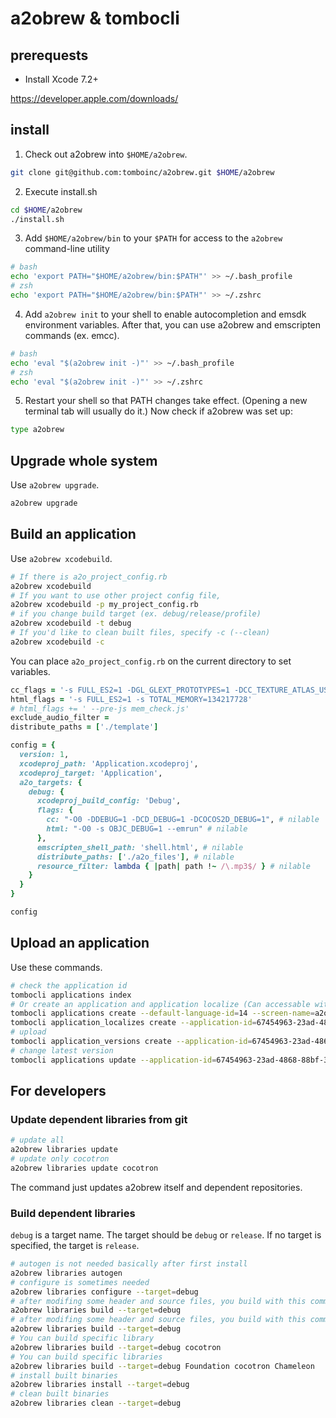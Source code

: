 # a2obrew & tombocli

## prerequests

- Install Xcode 7.2+

https://developer.apple.com/downloads/

## install

1. Check out a2obrew into `$HOME/a2obrew`.

```sh
git clone git@github.com:tomboinc/a2obrew.git $HOME/a2obrew
```

2. Execute install.sh

```sh
cd $HOME/a2obrew
./install.sh
```

3. Add `$HOME/a2obrew/bin` to your `$PATH` for access to the `a2obrew` command-line utility

```sh
# bash
echo 'export PATH="$HOME/a2obrew/bin:$PATH"' >> ~/.bash_profile
# zsh
echo 'export PATH="$HOME/a2obrew/bin:$PATH"' >> ~/.zshrc
```

4. Add `a2obrew init` to your shell to enable autocompletion and emsdk environment variables. After that, you can use a2obrew and emscripten commands (ex. emcc).

```sh
# bash
echo 'eval "$(a2obrew init -)"' >> ~/.bash_profile
# zsh
echo 'eval "$(a2obrew init -)"' >> ~/.zshrc
```

5. Restart your shell so that PATH changes take effect. (Opening a new
  terminal tab will usually do it.) Now check if a2obrew was set up:

```sh
type a2obrew
```

## Upgrade whole system

Use `a2obrew upgrade`.

```sh
a2obrew upgrade
```

## Build an application

Use `a2obrew xcodebuild`.

```sh
# If there is a2o_project_config.rb
a2obrew xcodebuild
# If you want to use other project config file,
a2obrew xcodebuild -p my_project_config.rb
# if you change build target (ex. debug/release/profile)
a2obrew xcodebuild -t debug
# If you'd like to clean built files, specify -c (--clean)
a2obrew xcodebuild -c
```

You can place `a2o_project_config.rb` on the current directory to set variables.

```ruby
cc_flags = '-s FULL_ES2=1 -DGL_GLEXT_PROTOTYPES=1 -DCC_TEXTURE_ATLAS_USE_VAO=0'
html_flags = '-s FULL_ES2=1 -s TOTAL_MEMORY=134217728'
# html_flags += ' --pre-js mem_check.js'
exclude_audio_filter =
distribute_paths = ['./template']

config = {
  version: 1,
  xcodeproj_path: 'Application.xcodeproj',
  xcodeproj_target: 'Application',
  a2o_targets: {
    debug: {
      xcodeproj_build_config: 'Debug',
      flags: {
        cc: "-O0 -DDEBUG=1 -DCD_DEBUG=1 -DCOCOS2D_DEBUG=1", # nilable
        html: "-O0 -s OBJC_DEBUG=1 --emrun" # nilable
      },
      emscripten_shell_path: 'shell.html', # nilable
      distribute_paths: ['./a2o_files'], # nilable
      resource_filter: lambda { |path| path !~ /\.mp3$/ } # nilable
    }
  }
}

config
```

## Upload an application

Use these commands.

```sh
# check the application id
tombocli applications index
# Or create an application and application localize (Can accessable with the URL https://app.tombo.io/a2oapp)
tombocli applications create --default-language-id=14 --screen-name=a2oapp
tombocli application_localizes create --application-id=67454963-23ad-4868-88bf-3c97fad31685 --language-id=14
# upload
tombocli application_versions create --application-id=67454963-23ad-4868-88bf-3c97fad31685 --version=1.0.1-beta --source-directory=a2o/build/release/products
# change latest version
tombocli applications update --application-id=67454963-23ad-4868-88bf-3c97fad31685 --active-version-id=9987d841-4edb-4fe7-994e-55ff745e9a8a
```

## For developers

### Update dependent libraries from git

```sh
# update all
a2obrew libraries update
# update only cocotron
a2obrew libraries update cocotron
```

The command just updates a2obrew itself and dependent repositories.

### Build dependent libraries

`debug` is a target name. The target should be `debug` or `release`. If no target is specified, the target is `release`.


```sh
# autogen is not needed basically after first install
a2obrew libraries autogen
# configure is sometimes needed
a2obrew libraries configure --target=debug
# after modifing some header and source files, you build with this command
a2obrew libraries build --target=debug
# after modifing some header and source files, you build with this command
a2obrew libraries build --target=debug
# You can build specific library
a2obrew libraries build --target=debug cocotron
# You can build specific libraries
a2obrew libraries build --target=debug Foundation cocotron Chameleon
# install built binaries
a2obrew libraries install --target=debug
# clean built binaries
a2obrew libraries clean --target=debug
```
